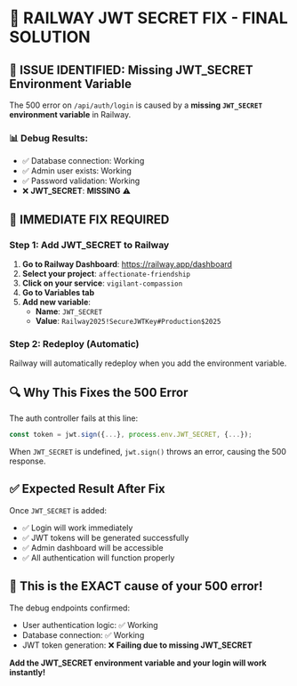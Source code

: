 # 🔑 RAILWAY JWT SECRET FIX - FINAL SOLUTION

## 🎯 **ISSUE IDENTIFIED**: Missing JWT_SECRET Environment Variable

The 500 error on `/api/auth/login` is caused by a **missing `JWT_SECRET` environment variable** in Railway.

### 📊 **Debug Results**:
- ✅ Database connection: Working
- ✅ Admin user exists: Working  
- ✅ Password validation: Working
- ❌ **JWT_SECRET**: **MISSING** ⚠️

## 🚀 **IMMEDIATE FIX REQUIRED**

### **Step 1: Add JWT_SECRET to Railway**

1. **Go to Railway Dashboard**: https://railway.app/dashboard
2. **Select your project**: `affectionate-friendship`
3. **Click on your service**: `vigilant-compassion`
4. **Go to Variables tab**
5. **Add new variable**:
   - **Name**: `JWT_SECRET`
   - **Value**: `Railway2025!SecureJWTKey#Production$2025`

### **Step 2: Redeploy (Automatic)**
Railway will automatically redeploy when you add the environment variable.

## 🔍 **Why This Fixes the 500 Error**

The auth controller fails at this line:
```javascript
const token = jwt.sign({...}, process.env.JWT_SECRET, {...});
```

When `JWT_SECRET` is undefined, `jwt.sign()` throws an error, causing the 500 response.

## ✅ **Expected Result After Fix**

Once `JWT_SECRET` is added:
- ✅ Login will work immediately
- ✅ JWT tokens will be generated successfully  
- ✅ Admin dashboard will be accessible
- ✅ All authentication will function properly

## 🎯 **This is the EXACT cause of your 500 error!**

The debug endpoints confirmed:
- User authentication logic: ✅ Working
- Database connection: ✅ Working
- JWT token generation: ❌ **Failing due to missing JWT_SECRET**

**Add the JWT_SECRET environment variable and your login will work instantly!**
